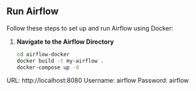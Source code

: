 
## Run Airflow

Follow these steps to set up and run Airflow using Docker:

1. **Navigate to the Airflow Directory**
   ```bash
   cd airflow-docker
   docker build -t my-airflow .
   docker-compose up -d
URL: http://localhost:8080 Username: airflow Password: airflow